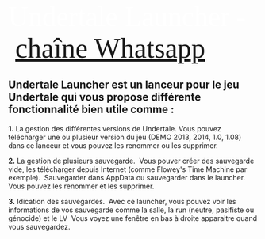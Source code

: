 <span style="color:#fff; font-family: 'Comic Sans MS'; font-size: 4em;">Undertale Launcher - [chaîne Whatsapp](https://whatsapp.com/channel/0029Vb9tYfi7IUYTeusCq70D)

## Undertale Launcher est un lanceur pour le jeu Undertale qui vous propose différente fonctionnalité bien utile comme :

**1.**   ﻿La gestion des différentes versions de Undertale.
   ﻿   ﻿Vous pouvez télécharger une ou plusieur version du jeu (DEMO 2013, 2014, 1.0, 1.08) dans ce lanceur et vous pouvez les renommer ou les supprimer.

**2.**   ﻿La gestion de plusieurs sauvegarde.
   ﻿   ﻿Vous pouver créer des sauvegarde vide, les télécharger depuis Internet (comme Flowey's Time Machine par exemple).
   ﻿   ﻿Sauvegarder dans AppData ou sauvegarder dans le launcher. Vous pouvez les renommer et les supprimer.

**3.**   ﻿Idication des sauvegardes.
   ﻿   ﻿Avec ce launcher, vous pouvez voir les informations de vos sauvegarde comme la salle, la run (neutre, pasifiste ou génocide) et le LV
   ﻿   ﻿Vous voyez une fenêtre en bas à droite apparaitre quand vous sauvegardez.</span>
